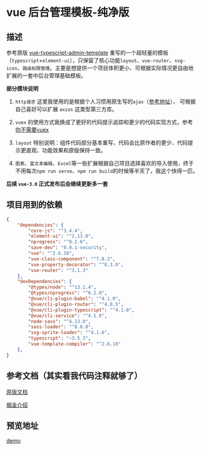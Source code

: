 # vue 后台管理模板-纯净版

## 描述
参考原版 [vue-typescript-admin-template](https://github.com/Armour/vue-typescript-admin-template) 重写的一个超轻量的模板（`typescript`+`element-ui`），只保留了核心功能`layout`、`vue-router`、`svg-icon`、`路由权限管理`。主要是想提供一个项目体积更小、可根据实际情况更自由地扩展的一套中后台管理基础模板。

**部分模块说明**

1. `http请求` 这里我使用的是根据个人习惯用原生写的`ajax`（[参考地址](https://github.com/Hansen-hjs/my-note/blob/master/JavaScript/js/ajax.js)）， 可根据自己喜好可以扩展 `axios` 这类型第三方库。

2. `vuex` 的使用方式我换成了更好的代码提示追踪和更少的代码实现方式，参考 [你不需要vuex](https://juejin.im/post/5d425a83f265da03d8719cb8)

3. `layout` 特别说明：组件代码部分基本重写、代码会比原作者的更少、代码提示更直观、功能效果和原版保持一致。

4. `图表`、`富文本编辑`、`Excel`等一些扩展根据自己项目选择喜欢的导入使用，终于不用每次`npm run serve`、`npm run build`的时候等半天了，我这个快得一匹。

**后续 `vue-3.0` 正式发布后会继续更新多一套**

## 项目用到的依赖
```json
{
	"dependencies": {
        "core-js": "^3.4.4",
        "element-ui": "^2.13.0",
        "nprogress": "^0.2.0",
        "save-dev": "0.0.1-security",
        "vue": "^2.6.10",
        "vue-class-component": "^7.0.2",
        "vue-property-decorator": "^8.3.0",
        "vue-router": "^3.1.3"
    },
	"devDependencies": {
        "@types/node": "^13.1.4",
        "@types/nprogress": "^0.2.0",
        "@vue/cli-plugin-babel": "^4.1.0",
        "@vue/cli-plugin-router": "^4.0.5",
        "@vue/cli-plugin-typescript": "^4.1.0",
        "@vue/cli-service": "^4.1.0",
        "node-sass": "^4.13.0",
        "sass-loader": "^8.0.0",
        "svg-sprite-loader": "^4.1.6",
        "typescript": "~3.5.3",
        "vue-template-compiler": "^2.6.10"
    },
}
```

## 参考文档（其实看我代码注释就够了）

[原版文档](https://armour.github.io/vue-typescript-admin-docs/zh)

[掘金介绍](https://juejin.im/post/5e154afae51d45410f123afc)

## 预览地址

[demo](https://hansen-hjs.github.io/vue2-admin/)
